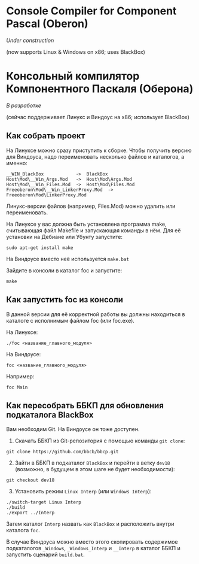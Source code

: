 # Console Compiler for Component Pascal (Oberon)
*Under construction*

(now supports Linux & Windows on x86;  uses BlackBox)

# Консольный компилятор Компонентного Паскаля (Оберона)
*В разработке*

(сейчас поддерживает Линукс и Виндоус на x86; использует BlackBox)

## Как собрать проект

На Линуксе можно сразу приступить к сборке.
Чтобы получить версию для Виндоуса, надо переименовать
несколько файлов и каталогов, а именно:
```
__WIN_BlackBox            ->  BlackBox
Host\Mod\__Win_Args.Mod   ->  Host\Mod\Args.Mod
Host\Mod\__Win_Files.Mod  ->  Host\Mod\Files.Mod
Freeoberon\Mod\__Win_LinkerProxy.Mod  ->  Freeoberon\Mod\LinkerProxy.Mod
```

Линукс-версии файлов (например, Files.Mod) можно удалить или переименовать.

На Линуксе у вас должна быть установлена программа make,
считывающая файл Makefile и запускающая команды в нём.
Для её установки на Дебиане или Убунту запустите:
```
sudo apt-get install make
```
На Виндоусе вместо неё используется `make.bat`

Зайдите в консоли в каталог foc и запустите:
```
make
```
## Как запустить foc из консоли

В данной версии для её корректной работы вы должны находиться
в каталоге с исполнимым файлом foc (или foc.exe).

На Линуксе:
```
./foc <название_главного_модуля>
```
На Виндоусе:
```
foc <название_главного_модуля>
```

Например:
```
foc Main
```

## Как пересобрать ББКП для обновления подкаталога BlackBox

Вам необходим Git. На Виндоусе он тоже доступен.

1. Скачать ББКП из Git-репозитория с помощью команды `git clone`:
```
git clone https://github.com/bbcb/bbcp.git
```

2. Зайти в ББКП в подкаталог `BlackBox` и перейти в ветку `dev18`
   (возможно, в будущем в этом шаге не будет необходимости):
```
git checkout dev18
```

3. Установить режим `Linux Interp` (или `Windows Interp`):
```
./switch-target Linux Interp
./build
./export ../Interp
```
Затем каталог `Interp` назвать как `BlackBox` и расположить
внутри каталога `foc`.

В случае Виндоуса можно вместо этого скопировать содержимое
подкаталогов `_Windows`, `_Windows_Interp` и `__Interp` в
каталог ББКП и запустить сценарий `build.bat`.
